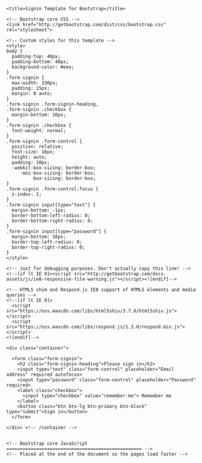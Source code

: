 <html lang="en">
  <head>
    <meta charset="utf-8">
    <meta http-equiv="X-UA-Compatible" content="IE=edge">
    <meta name="viewport" content="width=device-width, initial-scale=1.0">
    <meta name="description" content="">
    <meta name="author" content="">
    <link rel="shortcut icon" href="http://getbootstrap.com/docs-assets/ico/favicon.png">

    <title>Signin Template for Bootstrap</title>

    <!-- Bootstrap core CSS -->
    <link href="http://getbootstrap.com/dist/css/bootstrap.css" rel="stylesheet">

    <!-- Custom styles for this template -->
    <style>
    body {
      padding-top: 40px;
      padding-bottom: 40px;
      background-color: #eee;
    }
    .form-signin {
      max-width: 330px;
      padding: 15px;
      margin: 0 auto;
    }
    .form-signin .form-signin-heading,
    .form-signin .checkbox {
      margin-bottom: 10px;
    }
    .form-signin .checkbox {
      font-weight: normal;
    }
    .form-signin .form-control {
      position: relative;
      font-size: 16px;
      height: auto;
      padding: 10px;
      -webkit-box-sizing: border-box;
         -moz-box-sizing: border-box;
              box-sizing: border-box;
    }
    .form-signin .form-control:focus {
      z-index: 2;
    }
    .form-signin input[type="text"] {
      margin-bottom: -1px;
      border-bottom-left-radius: 0;
      border-bottom-right-radius: 0;
    }
    .form-signin input[type="password"] {
      margin-bottom: 10px;
      border-top-left-radius: 0;
      border-top-right-radius: 0;
    }
    </style>

    <!-- Just for debugging purposes. Don't actually copy this line! -->
    <!--[if lt IE 9]><script src="http://getbootstrap.com/docs-assets/js/ie8-responsive-file-warning.js"></script><![endif]-->

    <!-- HTML5 shim and Respond.js IE8 support of HTML5 elements and media queries -->
    <!--[if lt IE 9]>
      <script src="https://oss.maxcdn.com/libs/html5shiv/3.7.0/html5shiv.js"></script>
      <script src="https://oss.maxcdn.com/libs/respond.js/1.3.0/respond.min.js"></script>
    <![endif]-->
  </head>

  <body>

    <div class="container">

      <form class="form-signin">
        <h2 class="form-signin-heading">Please sign in</h2>
        <input type="text" class="form-control" placeholder="Email address" required autofocus>
        <input type="password" class="form-control" placeholder="Password" required>
        <label class="checkbox">
          <input type="checkbox" value="remember-me"> Remember me
        </label>
        <button class="btn btn-lg btn-primary btn-block" type="submit">Sign in</button>
      </form>

    </div> <!-- /container -->


    <!-- Bootstrap core JavaScript
    ================================================== -->
    <!-- Placed at the end of the document so the pages load faster -->
  </body>
